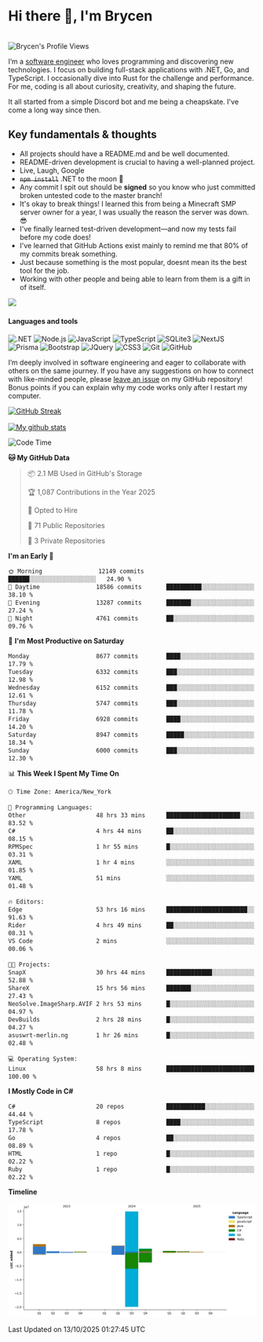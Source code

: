 # Hi there 👋, I'm Brycen

<br>
<img src="https://komarev.com/ghpvc/?username=BrycensRanch" alt="Brycen's Profile Views" />

I’m a [software engineer](https://en.wikipedia.org/wiki/Software_engineering) who loves programming and discovering new technologies. I focus on building full-stack applications with .NET, Go, and TypeScript. I occasionally dive into Rust for the challenge and performance. For me, coding is all about curiosity, creativity, and shaping the future.

It all started from a simple Discord bot and me being a cheapskate. I've come a long way since then.

## Key fundamentals & thoughts

- All projects should have a README.md and be well documented.
- README-driven development is crucial to having a well-planned project.
- Live, Laugh, Google
- ~~`npm install`~~ .NET to the moon 🚀
- Any commit I spit out should be **signed** so you know who just committed broken untested code to the master branch!
- It's okay to break things! I learned this from being a Minecraft SMP server owner for a year, I was usually the reason the server was down. 😎
- I've finally learned test-driven development—and now my tests fail before my code does!
- I've learned that GitHub Actions exist mainly to remind me that 80% of my commits break something.
- Just because something is the most popular, doesnt mean its the best tool for the job.
- Working with other people and being able to learn from them is a gift in of itself.

<img src="https://res.cloudinary.com/practicaldev/image/fetch/s--OoBLh7-Q--/c_limit%2Cf_auto%2Cfl_progressive%2Cq_auto%2Cw_880/https://cdn-images-1.medium.com/max/1614/1%2A8BlqJ8lNVZzuRjAg1mZ50w.png" height="400"/>

<h4>Languages and tools</h4>
<p>
  <img src="https://img.shields.io/badge/.NET-%23512BD4.svg?&style=for-the-badge&logo=dotnet&logoColor=white" alt=".NET" />
  <img src="https://img.shields.io/badge/node.js%20-%2343853D.svg?&style=for-the-badge&logo=node.js&logoColor=white" alt="Node.js" />
  <img src="https://img.shields.io/badge/javascript%20-%23323330.svg?&style=for-the-badge&logo=javascript&logoColor=%23F7DF1E" alt="JavaScript" />
  <img src="https://img.shields.io/badge/typescript%20-%23323330.svg?&style=for-the-badge&logo=typescript&logoColor=#3467eb" alt="TypeScript" />
  <img src="https://img.shields.io/badge/sqlite3%20-%23323330.svg?&style=for-the-badge&logo=sqlite&logoColor=#3467eb" alt="SQLite3" />
  <img src="https://img.shields.io/badge/Next.JS%20-%23323330.svg?&style=for-the-badge&logo=next.js&logoColor=#3467eb" alt="NextJS" />
  <img src="https://img.shields.io/badge/Prisma%20-%23323330.svg?&style=for-the-badge&logo=prisma&logoColor=#3467eb" alt="Prisma" />
  <img src="https://img.shields.io/badge/bootstrap%20-%23323330.svg?&style=for-the-badge&logo=bootstrap" alt="Bootstrap" />
  <img src="https://img.shields.io/badge/jquery%20-%23323330.svg?&style=for-the-badge&logo=jquery" alt="JQuery" />
  <img src="https://img.shields.io/badge/css3%20-%23323330.svg?&style=for-the-badge&logo=css3" alt="CSS3" />
  <img src="https://img.shields.io/badge/git%20-%23323330.svg?&style=for-the-badge&logo=git" alt="Git" />
  <img src="https://img.shields.io/badge/github%20-%23323330.svg?&style=for-the-badge&logo=github" alt="GitHub" />
</p>

I’m deeply involved in software engineering and eager to collaborate with others on the same journey. If you have any suggestions on how to connect with like-minded people, please [leave an issue](https://github.com/BrycensRanch/BrycensRanch/issues/new) on my GitHub repository! Bonus points if you can explain why my code works only after I restart my computer. 

<p><a href="https://git.io/streak-stats"><img src=https://github-readme-streak-stats-eight.vercel.app?user=BrycensRanch&amp;theme=dark&amp;hide_border=true&fire=EB5454&amp;ring=0CEB19" alt="GitHub Streak"></a></p>

<a href="https://github.com/anuraghazra/github-readme-stats">
  <img align="center" src="https://github-readme-stats.anuraghazra1.vercel.app/api?username=BrycensRanch&show_icons=true&line_height=27&include_all_commits=true" alt="My github stats" />
</a>

<!--START_SECTION:waka-->
![Code Time](http://img.shields.io/badge/Code%20Time-2%2C842%20hrs%2021%20mins-blue)

**🐱 My GitHub Data** 

> 📦 2.1 MB Used in GitHub's Storage 
 > 
> 🏆 1,087 Contributions in the Year 2025
 > 
> 💼 Opted to Hire
 > 
> 📜 71 Public Repositories 
 > 
> 🔑 3 Private Repositories 
 > 
**I'm an Early 🐤** 

```text
🌞 Morning                12149 commits       ██████░░░░░░░░░░░░░░░░░░░   24.90 % 
🌆 Daytime                18586 commits       ██████████░░░░░░░░░░░░░░░   38.10 % 
🌃 Evening                13287 commits       ███████░░░░░░░░░░░░░░░░░░   27.24 % 
🌙 Night                  4761 commits        ██░░░░░░░░░░░░░░░░░░░░░░░   09.76 % 
```
📅 **I'm Most Productive on Saturday** 

```text
Monday                   8677 commits        ████░░░░░░░░░░░░░░░░░░░░░   17.79 % 
Tuesday                  6332 commits        ███░░░░░░░░░░░░░░░░░░░░░░   12.98 % 
Wednesday                6152 commits        ███░░░░░░░░░░░░░░░░░░░░░░   12.61 % 
Thursday                 5747 commits        ███░░░░░░░░░░░░░░░░░░░░░░   11.78 % 
Friday                   6928 commits        ████░░░░░░░░░░░░░░░░░░░░░   14.20 % 
Saturday                 8947 commits        █████░░░░░░░░░░░░░░░░░░░░   18.34 % 
Sunday                   6000 commits        ███░░░░░░░░░░░░░░░░░░░░░░   12.30 % 
```


📊 **This Week I Spent My Time On** 

```text
🕑︎ Time Zone: America/New_York

💬 Programming Languages: 
Other                    48 hrs 33 mins      █████████████████████░░░░   83.52 % 
C#                       4 hrs 44 mins       ██░░░░░░░░░░░░░░░░░░░░░░░   08.15 % 
RPMSpec                  1 hr 55 mins        █░░░░░░░░░░░░░░░░░░░░░░░░   03.31 % 
XAML                     1 hr 4 mins         ░░░░░░░░░░░░░░░░░░░░░░░░░   01.85 % 
YAML                     51 mins             ░░░░░░░░░░░░░░░░░░░░░░░░░   01.48 % 

🔥 Editors: 
Edge                     53 hrs 16 mins      ███████████████████████░░   91.63 % 
Rider                    4 hrs 49 mins       ██░░░░░░░░░░░░░░░░░░░░░░░   08.31 % 
VS Code                  2 mins              ░░░░░░░░░░░░░░░░░░░░░░░░░   00.06 % 

🐱‍💻 Projects: 
SnapX                    30 hrs 44 mins      █████████████░░░░░░░░░░░░   52.88 % 
ShareX                   15 hrs 56 mins      ███████░░░░░░░░░░░░░░░░░░   27.43 % 
NeoSolve.ImageSharp.AVIF 2 hrs 53 mins       █░░░░░░░░░░░░░░░░░░░░░░░░   04.97 % 
DevBuilds                2 hrs 28 mins       █░░░░░░░░░░░░░░░░░░░░░░░░   04.27 % 
asuswrt-merlin.ng        1 hr 26 mins        █░░░░░░░░░░░░░░░░░░░░░░░░   02.48 % 

💻 Operating System: 
Linux                    58 hrs 8 mins       █████████████████████████   100.00 % 
```

**I Mostly Code in C#** 

```text
C#                       20 repos            ███████████░░░░░░░░░░░░░░   44.44 % 
TypeScript               8 repos             ████░░░░░░░░░░░░░░░░░░░░░   17.78 % 
Go                       4 repos             ██░░░░░░░░░░░░░░░░░░░░░░░   08.89 % 
HTML                     1 repo              █░░░░░░░░░░░░░░░░░░░░░░░░   02.22 % 
Ruby                     1 repo              █░░░░░░░░░░░░░░░░░░░░░░░░   02.22 % 
```



**Timeline**

![Lines of Code chart](https://raw.githubusercontent.com/BrycensRanch/BrycensRanch/main/assets/bar_graph.png)


 Last Updated on 13/10/2025 01:27:45 UTC
<!--END_SECTION:waka-->

<!--
**BrycensRanch/BrycensRanch** is a ✨ _special_ ✨ repository because its `README.md` (this file) appears on your GitHub profile.

Here are some ideas to get you started:

- 🔭 I’m currently working on ...
- 🌱 I’m currently learning ...
- 👯 I’m looking to collaborate on ...
- 🤔 I’m looking for help with ...
- 💬 Ask me about ...
- 📫 How to reach me: ...
- 😄 Pronouns: ...
- ⚡ Fun fact: ...
-->
